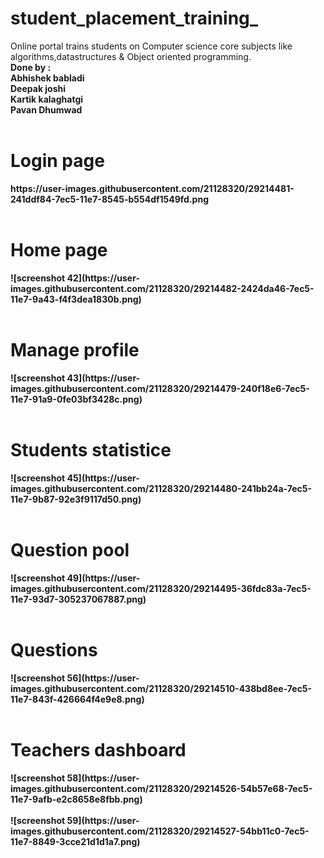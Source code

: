 # student_placement_training_
Online portal trains students on Computer science core subjects like algorithms,datastructures & Object oriented programming.</br>
<b>Done by :<b></br> Abhishek babladi</br>
                     Deepak joshi</br>
                     Kartik kalaghatgi</br>
                     Pavan Dhumwad</br>
<br>
<h1>Login page </h1>
https://user-images.githubusercontent.com/21128320/29214481-241ddf84-7ec5-11e7-8545-b554df1549fd.png<br><br>


<h1>Home page</h1>
![screenshot 42](https://user-images.githubusercontent.com/21128320/29214482-2424da46-7ec5-11e7-9a43-f4f3dea1830b.png)<br><br>

<h1>Manage profile</h1>
![screenshot 43](https://user-images.githubusercontent.com/21128320/29214479-240f18e6-7ec5-11e7-91a9-0fe03bf3428c.png)<br><br>

<h1>Students statistice</h1>
![screenshot 45](https://user-images.githubusercontent.com/21128320/29214480-241bb24a-7ec5-11e7-9b87-92e3f9117d50.png)<br><br>


<h1>Question pool</h1>
![screenshot 49](https://user-images.githubusercontent.com/21128320/29214495-36fdc83a-7ec5-11e7-93d7-305237067887.png)<br><br>

<h1>Questions</h1>
![screenshot 56](https://user-images.githubusercontent.com/21128320/29214510-438bd8ee-7ec5-11e7-843f-426664f4e9e8.png)<br><br>

<h1>Teachers dashboard</h1>
![screenshot 58](https://user-images.githubusercontent.com/21128320/29214526-54b57e68-7ec5-11e7-9afb-e2c8658e8fbb.png)<br><br>
![screenshot 59](https://user-images.githubusercontent.com/21128320/29214527-54bb11c0-7ec5-11e7-8849-3cce21d1d1a7.png)<br><br>
